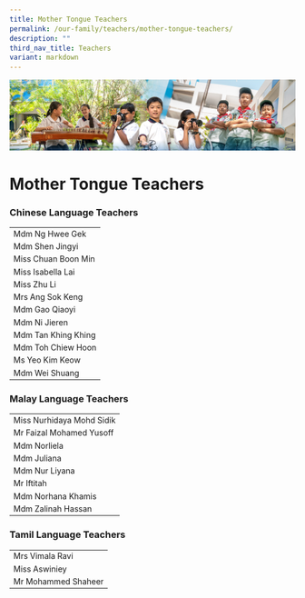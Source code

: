 ```yaml
---
title: Mother Tongue Teachers
permalink: /our-family/teachers/mother-tongue-teachers/
description: ""
third_nav_title: Teachers
variant: markdown
---
```

![](/images/AboutUs.jpg)

Mother Tongue Teachers
======================

  


### **Chinese Language Teachers**

|         | 
|-----------------------|
| Mdm Ng Hwee Gek       |
| Mdm Shen Jingyi       |
| Miss Chuan Boon Min   |
| Miss Isabella Lai     |
| Miss Zhu Li           |
| Mrs Ang Sok Keng      |
| Mdm Gao Qiaoyi       |
| Mdm Ni Jieren         |
| Mdm Tan Khing Khing   |
| Mdm Toh Chiew Hoon    |
| Ms Yeo Kim Keow    |
| Mdm Wei Shuang        |




### **Malay Language Teachers**

|  |
|---------------------------|
| Miss Nurhidaya Mohd Sidik |
| Mr Faizal Mohamed Yusoff  |
| Mdm Norliela              |
| Mdm Juliana               |
| Mdm Nur Liyana              |
| Mr Iftitah                |
| Mdm Norhana Khamis        |
| Mdm Zalinah Hassan    | 


### **Tamil Language Teachers**

|   |
|-----------------|
| Mrs Vimala Ravi | 
| Miss Aswiniey |
| Mr Mohammed Shaheer    |